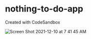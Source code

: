 # nothing-to-do-app
Created with CodeSandbox

![Screen Shot 2021-12-10 at 7 41 45 AM](https://user-images.githubusercontent.com/78755069/145529448-e9641a9f-6ab8-4c5e-b7b8-49699ebef60d.png)
